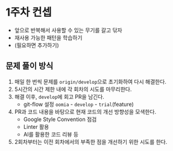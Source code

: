# 1주차 컨셉

- 앞으로 반복해서 사용할 수 있는 무기를 갈고 닦자
- 재사용 가능한 패턴을 학습하기
- (필요하면 추가하기)

## 문제 풀이 방식

1. 매일 한 번씩 문제를 `origin/develop`으로 초기화하여 다시 해결한다.
2. 5시간의 시간 제한 내에 각 회차의 시도를 마무리한다.
3. 해결 이후, `develop`에 회고 PR을 남긴다.
   - git-flow 설정 `oomia` - `develop` - `trial`(feature)
4. PR과 코드 내용을 바탕으로 현재 코드의 개선 방향성을 모색한다.
   - Google Style Convention 점검
   - Linter 활용
   - AI를 활용한 코드 리뷰 등
5. 2회차부터는 이전 회차에서의 부족한 점을 개선하기 위한 시도를 한다.
